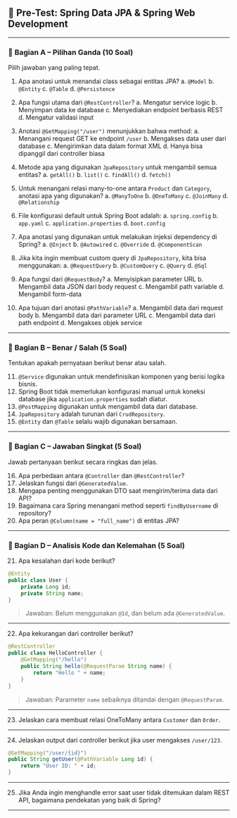 

## 🧪 **Pre-Test: Spring Data JPA & Spring Web Development**

---

### 📌 **Bagian A – Pilihan Ganda (10 Soal)**

Pilih jawaban yang paling tepat.

1. Apa anotasi untuk menandai class sebagai entitas JPA?
   a. `@Model`
   b. `@Entity`
   c. `@Table`
   d. `@Persistence`

2. Apa fungsi utama dari `@RestController`?
   a. Mengatur service logic
   b. Menyimpan data ke database
   c. Menyediakan endpoint berbasis REST
   d. Mengatur validasi input

3. Anotasi `@GetMapping("/user")` menunjukkan bahwa method:
   a. Menangani request GET ke endpoint `/user`
   b. Mengakses data user dari database
   c. Mengirimkan data dalam format XML
   d. Hanya bisa dipanggil dari controller biasa

4. Metode apa yang digunakan `JpaRepository` untuk mengambil semua entitas?
   a. `getAll()`
   b. `list()`
   c. `findAll()`
   d. `fetch()`

5. Untuk menangani relasi many-to-one antara `Product` dan `Category`, anotasi apa yang digunakan?
   a. `@ManyToOne`
   b. `@OneToMany`
   c. `@JoinMany`
   d. `@Relationship`

6. File konfigurasi default untuk Spring Boot adalah:
   a. `spring.config`
   b. `app.yaml`
   c. `application.properties`
   d. `boot.config`

7. Apa anotasi yang digunakan untuk melakukan injeksi dependency di Spring?
   a. `@Inject`
   b. `@Autowired`
   c. `@Override`
   d. `@ComponentScan`

8. Jika kita ingin membuat custom query di `JpaRepository`, kita bisa menggunakan:
   a. `@RequestQuery`
   b. `@CustomQuery`
   c. `@Query`
   d. `@Sql`

9. Apa fungsi dari `@RequestBody`?
   a. Menyisipkan parameter URL
   b. Mengambil data JSON dari body request
   c. Mengambil path variable
   d. Mengambil form-data

10. Apa tujuan dari anotasi `@PathVariable`?
    a. Mengambil data dari request body
    b. Mengambil data dari parameter URL
    c. Mengambil data dari path endpoint
    d. Mengakses objek service

---

### 📌 **Bagian B – Benar / Salah (5 Soal)**

Tentukan apakah pernyataan berikut benar atau salah.

11. `@Service` digunakan untuk mendefinisikan komponen yang berisi logika bisnis.
12. Spring Boot tidak memerlukan konfigurasi manual untuk koneksi database jika `application.properties` sudah diatur.
13. `@PostMapping` digunakan untuk mengambil data dari database.
14. `JpaRepository` adalah turunan dari `CrudRepository`.
15. `@Entity` dan `@Table` selalu wajib digunakan bersamaan.

---

### 📌 **Bagian C – Jawaban Singkat (5 Soal)**

Jawab pertanyaan berikut secara ringkas dan jelas.

16. Apa perbedaan antara `@Controller` dan `@RestController`?
17. Jelaskan fungsi dari `@GeneratedValue`.
18. Mengapa penting menggunakan DTO saat mengirim/terima data dari API?
19. Bagaimana cara Spring menangani method seperti `findByUsername` di repository?
20. Apa peran `@Column(name = "full_name")` di entitas JPA?

---

### 📌 **Bagian D – Analisis Kode dan Kelemahan (5 Soal)**

21. Apa kesalahan dari kode berikut?

```java
@Entity
public class User {
    private Long id;
    private String name;
}
```

> Jawaban: Belum menggunakan `@Id`, dan belum ada `@GeneratedValue`.

---

22. Apa kekurangan dari controller berikut?

```java
@RestController
public class HelloController {
    @GetMapping("/hello")
    public String hello(@RequestParam String name) {
        return "Hello " + name;
    }
}
```

> Jawaban: Parameter `name` sebaiknya ditandai dengan `@RequestParam`.

---

23. Jelaskan cara membuat relasi OneToMany antara `Customer` dan `Order`.

---

24. Jelaskan output dari controller berikut jika user mengakses `/user/123`.

```java
@GetMapping("/user/{id}")
public String getUser(@PathVariable Long id) {
    return "User ID: " + id;
}
```

---

25. Jika Anda ingin menghandle error saat user tidak ditemukan dalam REST API, bagaimana pendekatan yang baik di Spring?

---

